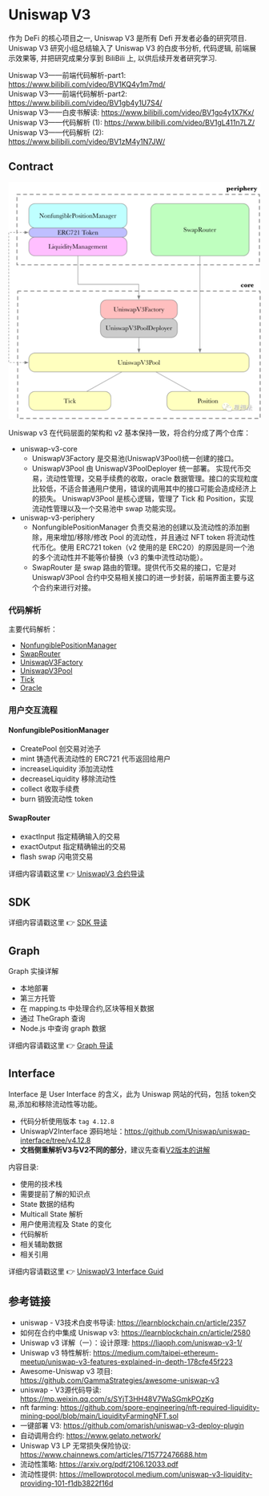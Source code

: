 # Uniswap V3
作为 DeFi 的核心项目之一, Uniswap V3 是所有 Defi 开发者必备的研究项目. 
Uniswap V3 研究小组总结输入了 Uniswap V3 的白皮书分析, 代码逻辑, 前端展示效果等, 并把研究成果分享到 BiliBili 上, 以供后续开发者研究学习.

Uniswap V3——前端代码解析-part1:  https://www.bilibili.com/video/BV1KQ4y1m7md/  
Uniswap V3——前端代码解析-part2:  https://www.bilibili.com/video/BV1gb4y1U7S4/  
Uniswap V3——白皮书解读:  https://www.bilibili.com/video/BV1go4y1X7Kx/   
Uniswap V3——代码解析 (1): https://www.bilibili.com/video/BV1gL411n7LZ/   
Uniswap V3——代码解析 (2): https://www.bilibili.com/video/BV1zM4y1N7JW/  
## Contract

![合约结构图](./img/640.png)

Uniswap v3 在代码层面的架构和 v2 基本保持一致，将合约分成了两个仓库：

- uniswap-v3-core
  - UniswapV3Factory 是交易池(UniswapV3Pool)统一创建的接口。
  - UniswapV3Pool 由 UniswapV3PoolDeployer 统一部署。 实现代币交易，流动性管理，交易手续费的收取，oracle 数据管理。接口的实现粒度比较低，不适合普通用户使用，错误的调用其中的接口可能会造成经济上的损失。
    UniswapV3Pool 是核心逻辑，管理了 Tick 和 Position，实现流动性管理以及一个交易池中 swap 功能实现。
- uniswap-v3-periphery
  - NonfungiblePositionManager 负责交易池的创建以及流动性的添加删除，用来增加/移除/修改 Pool 的流动性，并且通过 NFT token 将流动性代币化。使用 ERC721 token（v2 使用的是 ERC20）的原因是同一个池的多个流动性并不能等价替换（v3 的集中流性动功能）。
  - SwapRouter 是 swap 路由的管理。提供代币交易的接口，它是对 UniswapV3Pool 合约中交易相关接口的进一步封装，前端界面主要与这个合约来进行对接。

### 代码解析

主要代码解析：

- [NonfungiblePositionManager](./contractGuid/NonfungiblePositionManager.md)
- [SwapRouter](./contractGuid/SwapRouter.md)
- [UniswapV3Factory](./contractGuid/UniswapV3Factory.md)
- [UniswapV3Pool](./contractGuid/UniswapV3Pool.md)
- [Tick](./contractGuid/Tick.md)
- [Oracle](./contractGuid/Oracle.md)

### 用户交互流程

#### NonfungiblePositionManager

- CreatePool 创交易对池子
- mint 铸造代表流动性的 ERC721 代币返回给用户
- increaseLiquidity 添加流动性
- decreaseLiquidity 移除流动性
- collect 收取手续费
- burn 销毁流动性 token

#### SwapRouter

- exactInput 指定精确输入的交易
- exactOutput 指定精确输出的交易
- flash swap 闪电贷交易

详细内容请戳这里 :point_right: [UniswapV3 合约导读](./contractGuid/readme.md)

## SDK

详细内容请戳这里 :point_right: [SDK 导读](./frontGuid/sdk/README.md)

## Graph

Graph 实操详解

- 本地部署
- 第三方托管
- 在 mapping.ts 中处理合约,区块等相关数据
- 通过 TheGraph 查询
- Node.js 中查询 graph 数据

详细内容请戳这里 :point_right: [Graph 导读](./graphGuid/graphGuid.md)

## Interface

Interface 是 User Interface 的含义，此为 Uniswap 网站的代码，包括 token交易,添加和移除流动性等功能。

- 代码分析使用版本 `tag 4.12.8`
- UniswapV2Interface 源码地址：https://github.com/Uniswap/uniswap-interface/tree/v4.12.8
- **文档侧重解析V3与V2不同的部分**，建议先查看[V2版本的讲解](../Uniswap-V2/Interface/readme.md)

内容目录:

- 使用的技术栈
- 需要提前了解的知识点
- State 数据的结构
- Multicall State 解析
- 用户使用流程及 State 的变化
- 代码解析
- 相关辅助数据
- 相关引用

详细内容请戳这里 :point_right: [UniswapV3 Interface Guid](./InterfaceGuid/readme.md)

## 参考链接
- uniswap - V3技术白皮书导读:  https://learnblockchain.cn/article/2357  
- 如何在合约中集成 Uniswap v3: https://learnblockchain.cn/article/2580  
- Uniswap v3 详解（一）：设计原理:  https://liaoph.com/uniswap-v3-1/  
- Uniswap v3 特性解析: https://medium.com/taipei-ethereum-meetup/uniswap-v3-features-explained-in-depth-178cfe45f223  
- Awesome-Uniswap v3 项目:  https://github.com/GammaStrategies/awesome-uniswap-v3  
- uniswap - V3源代码导读:  https://mp.weixin.qq.com/s/SYjT3HH48V7WaSGmkPOzKg  
- nft farming:  https://github.com/spore-engineering/nft-required-liquidity-mining-pool/blob/main/LiquidityFarmingNFT.sol   
- 一键部署 V3:  https://github.com/omarish/uniswap-v3-deploy-plugin   
- 自动调用合约: https://www.gelato.network/  
- Uniswap V3 LP 无常损失保险协议: https://www.chainnews.com/articles/715772476688.htm  
- 流动性策略: https://arxiv.org/pdf/2106.12033.pdf   
- 流动性提供: https://mellowprotocol.medium.com/uniswap-v3-liquidity-providing-101-f1db3822f16d  
